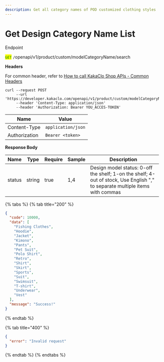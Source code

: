 ```yaml
---
description: Get all category names of POD customized clothing styles
---
```


# Get Design Category Name List

Endpoint

<mark style="color:green;">`GET`</mark> `/`openapi/v1/product/custom/modelCategoryName/search

**Headers**

For common header, refer to [How to call KakaClo Shop APIs - Common Headers](https://docs.kakaclo.com/kuai-su-kai-shi)

```
curl --request POST
     --url 'https://developer.kakaclo.com/openapi/v1/product/custom/modelCategoryName/search'
     --header 'Content-Type: application/json'
     --header 'Authorization: Bearer YOU_ACCES-TOKEN'
```

| Name          | Value              |
| ------------- | ------------------ |
| Content-Type  | `application/json` |
| Authorization | `Bearer <token>`   |

**Response Body**

| Name   | Type   | Require | Sample | Description                                                                                                                  |
| ------ | ------ | ------- | ------ | ---------------------------------------------------------------------------------------------------------------------------- |
| status | string | true    | 1,4    | Design model status: 0-off the shelf; 1-on the shelf; 4-out of stock, Use English "," to separate multiple items with commas |

{% tabs %}
{% tab title="200" %}
```json
{
  "code": 10000,
  "data": [
    "Fishing Clothes",
    "Hoodie",
    "Jacket",
    "Kimono",
    "Pants",
    "Pet Suit",
    "Polo Shirt",
    "Retro",
    "Shirt",
    "Skirt",
    "Sports",
    "Suit",
    "Swimsuit",
    "T-shirt",
    "Underwear",
    "Vest"
  ],
  "message": "Success!"
}
```
{% endtab %}

{% tab title="400" %}
```json
{
  "error": "Invalid request"
}
```
{% endtab %}
{% endtabs %}
